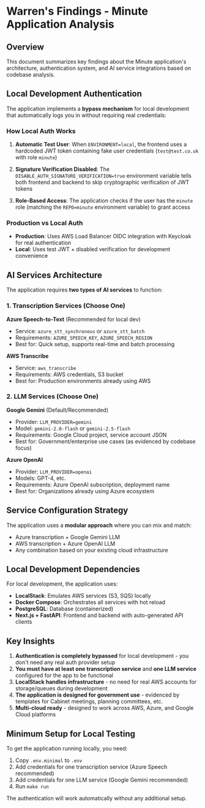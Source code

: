 # Warren's Findings - Minute Application Analysis

## Overview

This document summarizes key findings about the Minute application's architecture, authentication system, and AI service integrations based on codebase analysis.

## Local Development Authentication

The application implements a **bypass mechanism** for local development that automatically logs you in without requiring real credentials:

### How Local Auth Works

1. **Automatic Test User**: When `ENVIRONMENT=local`, the frontend uses a hardcoded JWT token containing fake user credentials (`test@test.co.uk` with role `minute`)

2. **Signature Verification Disabled**: The `DISABLE_AUTH_SIGNATURE_VERIFICATION=true` environment variable tells both frontend and backend to skip cryptographic verification of JWT tokens

3. **Role-Based Access**: The application checks if the user has the `minute` role (matching the `REPO=minute` environment variable) to grant access

### Production vs Local Auth

- **Production**: Uses AWS Load Balancer OIDC integration with Keycloak for real authentication
- **Local**: Uses test JWT + disabled verification for development convenience

## AI Services Architecture

The application requires **two types of AI services** to function:

### 1. Transcription Services (Choose One)

**Azure Speech-to-Text** (Recommended for local dev)
- Service: `azure_stt_synchronous` or `azure_stt_batch`
- Requirements: `AZURE_SPEECH_KEY`, `AZURE_SPEECH_REGION`
- Best for: Quick setup, supports real-time and batch processing

**AWS Transcribe**
- Service: `aws_transcribe`
- Requirements: AWS credentials, S3 bucket
- Best for: Production environments already using AWS

### 2. LLM Services (Choose One)

**Google Gemini** (Default/Recommended)
- Provider: `LLM_PROVIDER=gemini`
- Model: `gemini-2.0-flash` or `gemini-2.5-flash`
- Requirements: Google Cloud project, service account JSON
- Best for: Government/enterprise use cases (as evidenced by codebase focus)

**Azure OpenAI**
- Provider: `LLM_PROVIDER=openai`
- Models: GPT-4, etc.
- Requirements: Azure OpenAI subscription, deployment name
- Best for: Organizations already using Azure ecosystem

## Service Configuration Strategy

The application uses a **modular approach** where you can mix and match:
- Azure transcription + Google Gemini LLM
- AWS transcription + Azure OpenAI LLM
- Any combination based on your existing cloud infrastructure

## Local Development Dependencies

For local development, the application uses:
- **LocalStack**: Emulates AWS services (S3, SQS) locally
- **Docker Compose**: Orchestrates all services with hot reload
- **PostgreSQL**: Database (containerized)
- **Next.js + FastAPI**: Frontend and backend with auto-generated API clients

## Key Insights

1. **Authentication is completely bypassed** for local development - you don't need any real auth provider setup
2. **You must have at least one transcription service** and **one LLM service** configured for the app to be functional
3. **LocalStack handles infrastructure** - no need for real AWS accounts for storage/queues during development
4. **The application is designed for government use** - evidenced by templates for Cabinet meetings, planning committees, etc.
5. **Multi-cloud ready** - designed to work across AWS, Azure, and Google Cloud platforms

## Minimum Setup for Local Testing

To get the application running locally, you need:
1. Copy `.env.minimal` to `.env`
2. Add credentials for one transcription service (Azure Speech recommended)
3. Add credentials for one LLM service (Google Gemini recommended)
4. Run `make run`

The authentication will work automatically without any additional setup.